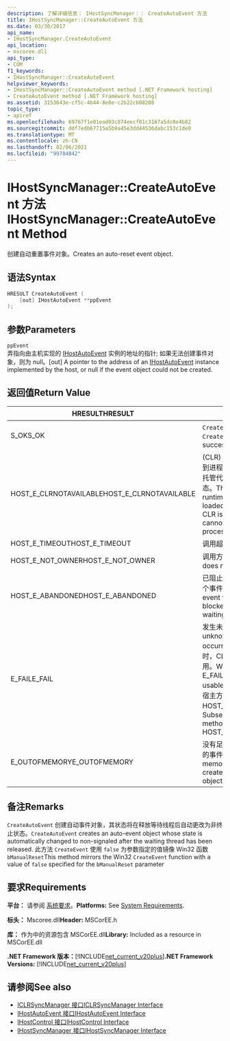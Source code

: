 ```yaml
---
description: 了解详细信息： IHostSyncManager：： CreateAutoEvent 方法
title: IHostSyncManager::CreateAutoEvent 方法
ms.date: 03/30/2017
api_name:
- IHostSyncManager.CreateAutoEvent
api_location:
- mscoree.dll
api_type:
- COM
f1_keywords:
- IHostSyncManager::CreateAutoEvent
helpviewer_keywords:
- IHostSyncManager::CreateAutoEvent method [.NET Framework hosting]
- CreateAutoEvent method [.NET Framework hosting]
ms.assetid: 3153643e-cf5c-4b44-8e0e-c2b22cb08208
topic_type:
- apiref
ms.openlocfilehash: 69767f1e01ead93c874eecf01c3167a5dc0e4b82
ms.sourcegitcommit: ddf7edb67715a5b9a45e3dd44536dabc153c1de0
ms.translationtype: MT
ms.contentlocale: zh-CN
ms.lasthandoff: 02/06/2021
ms.locfileid: "99784842"
---
```

# <a name="ihostsyncmanagercreateautoevent-method"></a><span data-ttu-id="38297-103">IHostSyncManager::CreateAutoEvent 方法</span><span class="sxs-lookup"><span data-stu-id="38297-103">IHostSyncManager::CreateAutoEvent Method</span></span>

<span data-ttu-id="38297-104">创建自动重置事件对象。</span><span class="sxs-lookup"><span data-stu-id="38297-104">Creates an auto-reset event object.</span></span>  
  
## <a name="syntax"></a><span data-ttu-id="38297-105">语法</span><span class="sxs-lookup"><span data-stu-id="38297-105">Syntax</span></span>  
  
```cpp  
HRESULT CreateAutoEvent (  
    [out] IHostAutoEvent **ppEvent  
);  
```  
  
## <a name="parameters"></a><span data-ttu-id="38297-106">参数</span><span class="sxs-lookup"><span data-stu-id="38297-106">Parameters</span></span>  

 `ppEvent`  
 <span data-ttu-id="38297-107">弄指向由主机实现的 [IHostAutoEvent](ihostautoevent-interface.md) 实例的地址的指针; 如果无法创建事件对象，则为 null。</span><span class="sxs-lookup"><span data-stu-id="38297-107">[out] A pointer to the address of an [IHostAutoEvent](ihostautoevent-interface.md) instance implemented by the host, or null if the event object could not be created.</span></span>  
  
## <a name="return-value"></a><span data-ttu-id="38297-108">返回值</span><span class="sxs-lookup"><span data-stu-id="38297-108">Return Value</span></span>  
  
|<span data-ttu-id="38297-109">HRESULT</span><span class="sxs-lookup"><span data-stu-id="38297-109">HRESULT</span></span>|<span data-ttu-id="38297-110">说明</span><span class="sxs-lookup"><span data-stu-id="38297-110">Description</span></span>|  
|-------------|-----------------|  
|<span data-ttu-id="38297-111">S_OK</span><span class="sxs-lookup"><span data-stu-id="38297-111">S_OK</span></span>|<span data-ttu-id="38297-112">`CreateAutoEvent` 已成功返回。</span><span class="sxs-lookup"><span data-stu-id="38297-112">`CreateAutoEvent` returned successfully.</span></span>|  
|<span data-ttu-id="38297-113">HOST_E_CLRNOTAVAILABLE</span><span class="sxs-lookup"><span data-stu-id="38297-113">HOST_E_CLRNOTAVAILABLE</span></span>|<span data-ttu-id="38297-114"> (CLR) 的公共语言运行时未加载到进程中，或 CLR 处于无法运行托管代码或成功处理调用的状态。</span><span class="sxs-lookup"><span data-stu-id="38297-114">The common language runtime (CLR) has not been loaded into a process, or the CLR is in a state in which it cannot run managed code or process the call successfully.</span></span>|  
|<span data-ttu-id="38297-115">HOST_E_TIMEOUT</span><span class="sxs-lookup"><span data-stu-id="38297-115">HOST_E_TIMEOUT</span></span>|<span data-ttu-id="38297-116">调用超时。</span><span class="sxs-lookup"><span data-stu-id="38297-116">The call timed out.</span></span>|  
|<span data-ttu-id="38297-117">HOST_E_NOT_OWNER</span><span class="sxs-lookup"><span data-stu-id="38297-117">HOST_E_NOT_OWNER</span></span>|<span data-ttu-id="38297-118">调用方不拥有该锁。</span><span class="sxs-lookup"><span data-stu-id="38297-118">The caller does not own the lock.</span></span>|  
|<span data-ttu-id="38297-119">HOST_E_ABANDONED</span><span class="sxs-lookup"><span data-stu-id="38297-119">HOST_E_ABANDONED</span></span>|<span data-ttu-id="38297-120">已阻止的线程或纤程正在等待某个事件时，该事件被取消。</span><span class="sxs-lookup"><span data-stu-id="38297-120">An event was canceled while a blocked thread or fiber was waiting on it.</span></span>|  
|<span data-ttu-id="38297-121">E_FAIL</span><span class="sxs-lookup"><span data-stu-id="38297-121">E_FAIL</span></span>|<span data-ttu-id="38297-122">发生未知的灾难性故障。</span><span class="sxs-lookup"><span data-stu-id="38297-122">An unknown catastrophic failure occurred.</span></span> <span data-ttu-id="38297-123">当方法返回 E_FAIL 时，CLR 在该进程内将不再可用。</span><span class="sxs-lookup"><span data-stu-id="38297-123">When a method returns E_FAIL, the CLR is no longer usable within the process.</span></span> <span data-ttu-id="38297-124">对宿主方法的后续调用会返回 HOST_E_CLRNOTAVAILABLE。</span><span class="sxs-lookup"><span data-stu-id="38297-124">Subsequent calls to hosting methods return HOST_E_CLRNOTAVAILABLE.</span></span>|  
|<span data-ttu-id="38297-125">E_OUTOFMEMORY</span><span class="sxs-lookup"><span data-stu-id="38297-125">E_OUTOFMEMORY</span></span>|<span data-ttu-id="38297-126">没有足够的内存可用于创建请求的事件对象。</span><span class="sxs-lookup"><span data-stu-id="38297-126">Not enough memory was available to create the requested event object.</span></span>|  
  
## <a name="remarks"></a><span data-ttu-id="38297-127">备注</span><span class="sxs-lookup"><span data-stu-id="38297-127">Remarks</span></span>  

 <span data-ttu-id="38297-128">`CreateAutoEvent` 创建自动事件对象，其状态将在释放等待线程后自动更改为非终止状态。</span><span class="sxs-lookup"><span data-stu-id="38297-128">`CreateAutoEvent` creates an auto-event object whose state is automatically changed to non-signaled after the waiting thread has been released.</span></span> <span data-ttu-id="38297-129">此方法 `CreateEvent` 使用 `false` 为参数指定的值镜像 Win32 函数 `bManualReset`</span><span class="sxs-lookup"><span data-stu-id="38297-129">This method mirrors the Win32 `CreateEvent` function with a value of `false` specified for the `bManualReset` parameter</span></span>  
  
## <a name="requirements"></a><span data-ttu-id="38297-130">要求</span><span class="sxs-lookup"><span data-stu-id="38297-130">Requirements</span></span>  

 <span data-ttu-id="38297-131">**平台：** 请参阅 [系统要求](../../get-started/system-requirements.md)。</span><span class="sxs-lookup"><span data-stu-id="38297-131">**Platforms:** See [System Requirements](../../get-started/system-requirements.md).</span></span>  
  
 <span data-ttu-id="38297-132">**标头：** Mscoree.dll</span><span class="sxs-lookup"><span data-stu-id="38297-132">**Header:** MSCorEE.h</span></span>  
  
 <span data-ttu-id="38297-133">**库：** 作为中的资源包含 MSCorEE.dll</span><span class="sxs-lookup"><span data-stu-id="38297-133">**Library:** Included as a resource in MSCorEE.dll</span></span>  
  
 <span data-ttu-id="38297-134">**.NET Framework 版本：**[!INCLUDE[net_current_v20plus](../../../../includes/net-current-v20plus-md.md)]</span><span class="sxs-lookup"><span data-stu-id="38297-134">**.NET Framework Versions:** [!INCLUDE[net_current_v20plus](../../../../includes/net-current-v20plus-md.md)]</span></span>  
  
## <a name="see-also"></a><span data-ttu-id="38297-135">请参阅</span><span class="sxs-lookup"><span data-stu-id="38297-135">See also</span></span>

- [<span data-ttu-id="38297-136">ICLRSyncManager 接口</span><span class="sxs-lookup"><span data-stu-id="38297-136">ICLRSyncManager Interface</span></span>](iclrsyncmanager-interface.md)
- [<span data-ttu-id="38297-137">IHostAutoEvent 接口</span><span class="sxs-lookup"><span data-stu-id="38297-137">IHostAutoEvent Interface</span></span>](ihostautoevent-interface.md)
- [<span data-ttu-id="38297-138">IHostControl 接口</span><span class="sxs-lookup"><span data-stu-id="38297-138">IHostControl Interface</span></span>](ihostcontrol-interface.md)
- [<span data-ttu-id="38297-139">IHostSyncManager 接口</span><span class="sxs-lookup"><span data-stu-id="38297-139">IHostSyncManager Interface</span></span>](ihostsyncmanager-interface.md)

